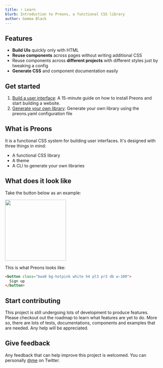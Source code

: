 ```yaml
---
title: ⚡️ Learn
blurb: Introduction to Preons, a functional CSS library
author: Gemma Black
---
```


## Features

- **Build UIs** quickly only with HTML
- **Reuse components** across pages without writing additional CSS
- Reuse components across **different projects** with different styles just by tweaking a config
- **Generate CSS** and component documentation easily

## Get started

1. [Build a user interface](/learn/ui/build): A 15-minute guide on how to install Preons and start building a website.
2. [Generate your own library](/learn/cli/guide): Generate your own library using the preons.yaml configuration file

## What is Preons

It is a functional CSS system for building user interfaces. It's designed with three things in mind:

- A functional CSS library
- A theme
- A CLI to generate your own libraries

## What does it look like

Take the button below as an example:

<img src="/images/button.jpg#boxed" width="200" class="mb2 maxw-xxbig" />

This is what Preons looks like:

```html
<button class="bwa0 bg-hotpink white h4 pl3 pr3 db w-100">
  Sign up
</button>
```

<!-- Compare it to the traditional approach of writing css:

```css
button {
  background-color: #ea2889;
  border: 1px solid transparent;
  color: white;
  display: block;
  height: 4rem;
  padding-left: 3rem;
  padding-right: 3rem;
  width: 100%;
}
```

### What happens if you need a new color button

Typically, you would have to go back to the stylesheet and **make a new class**.

**Using functional css**, you just change the color, in this case,`bg-hotpink` to `bg-blue` and done.

```html
<button class="bwa0 bg-blue white h4 pl3 pr3 db w-100">
  Sign up
</button>
```

### Summary - What is Preons

- Each functional css class represents a [css property](https://developer.mozilla.org/en-US/docs/Web/CSS/CSS_Properties_Reference).
- Eventually you can compose these elements into entire websites directly changing the HTML -->

<!-- ## But what about maintainability

There are two sides to maintainability here:

1. Being able to make changes and add new UI components easily. This is where functional css shines. It allows you to do this fast and in the browser.

2. Being able to change things once, and have it updated everywhere. Now there are several solutions to this.

   - One is to consolidate classes that you use into modules.

   - Alternatively, you can use components like you do with [Vue](https://vuejs.org/) or [React](https://reactjs.org/) and have UI components for things like buttons and cards.

   - [Storybook](https://storybook.js.org/) and [Bit](https://bit.dev/) offer a great solution to componentizing your front end.

### Summary - Maintainability

While functional css saves a lot of custom css, you may want to further systemize your design system. -->

## Start contributing

This project is still undergoing lots of development to produce features. Please checkout out the roadmap to learn what features are yet to do. More so, there are lots of tests, documentations, components and examples that are needed. Any help will be appreciated.

## Give feedback

Any feedback that can help improve this project is welcomed. You can personally [@me](https://twitter.com/GemmaBlackUK) on Twitter.
